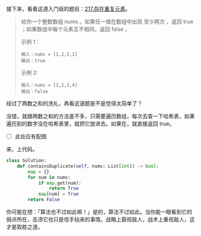 接下来，看看这道入门级的题目：[217.存在重复元素](https://leetcode.cn/problems/contains-duplicate/)。

> 给你一个整数数组 nums 。如果任一值在数组中出现 至少两次 ，返回 true ；如果数组中每个元素互不相同，返回 false 。
>
> 示例 1：
>
> ```
> 输入：nums = [1,2,3,1]
> 输出：true
> ```
>
> 示例 2:
>
> ```
> 输入：nums = [1,2,3,4]
> 输出：false
> ```

经过了两数之和的洗礼，再看这道题是不是觉得太简单了？

没错，就跟两数之和的方法差不多，只需要遍历数组，每次去查一下哈希表，如果遍历到的数字没在哈希表里，就把它放进去。如果在，就直接返回 true。

- [ ] 此处应有配图

来，上代码。

```python
class Solution:
    def containsDuplicate(self, nums: List[int]) -> bool:
        map = {}
        for num in nums:
            if map.get(num):
                return True
            map[num] = True
        return False
```

你可能在想：「算法也不过如此嘛！」是的，算法不过如此。当你能一眼看到它的弱点所在，击溃它也只是信手拈来的事情。战略上藐视敌人，战术上重视敌人，这才是取胜之道。
